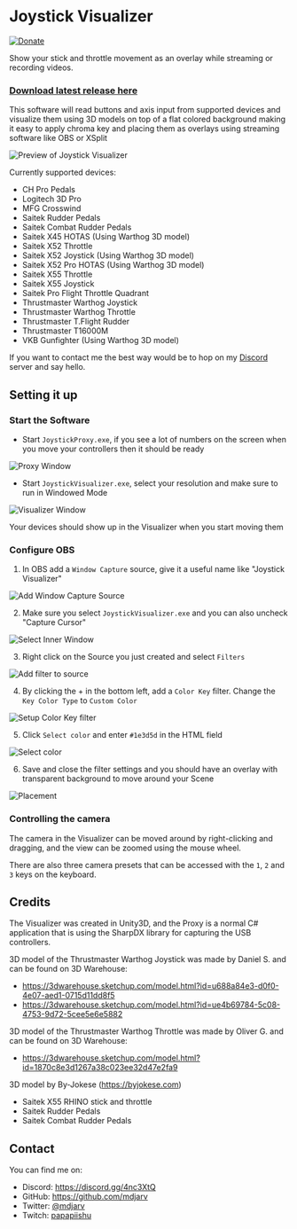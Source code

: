 # Joystick Visualizer

[![Donate](https://img.shields.io/badge/Tip%20Jar-PayPal-green.svg)](http://paypal.me/mdjarv)

Show your stick and throttle movement as an overlay while streaming or recording videos.

### **[Download latest release here](https://github.com/mdjarv/JoystickVisualizer/releases)**

This software will read buttons and axis input from supported devices and visualize them using 3D models on top of a flat colored background making it easy to apply chroma key and placing them as overlays using streaming software like OBS or XSplit

![Preview of Joystick Visualizer](https://raw.githubusercontent.com/mdjarv/JoystickVisualizer/master/preview_image.png)

Currently supported devices:

* CH Pro Pedals
* Logitech 3D Pro
* MFG Crosswind
* Saitek Rudder Pedals
* Saitek Combat Rudder Pedals
* Saitek X45 HOTAS (Using Warthog 3D model)
* Saitek X52 Throttle
* Saitek X52 Joystick (Using Warthog 3D model)
* Saitek X52 Pro HOTAS (Using Warthog 3D model)
* Saitek X55 Throttle
* Saitek X55 Joystick
* Saitek Pro Flight Throttle Quadrant
* Thrustmaster Warthog Joystick
* Thrustmaster Warthog Throttle
* Thrustmaster T.Flight Rudder
* Thrustmaster T16000M
* VKB Gunfighter (Using Warthog 3D model)

If you want to contact me the best way would be to hop on my [Discord](https://discord.gg/4nc3XtQ) server and say hello.

## Setting it up

### Start the Software

* Start `JoystickProxy.exe`, if you see a lot of numbers on the screen when you move your controllers then it should be ready

![Proxy Window](https://raw.githubusercontent.com/mdjarv/JoystickVisualizer/master/proxy_window.png)

* Start `JoystickVisualizer.exe`, select your resolution and make sure to run in Windowed Mode

![Visualizer Window](https://raw.githubusercontent.com/mdjarv/JoystickVisualizer/master/visualizer_window.png)

Your devices should show up in the Visualizer when you start moving them

### Configure OBS

1. In OBS add a `Window Capture` source, give it a useful name like "Joystick Visualizer"

![Add Window Capture Source](https://raw.githubusercontent.com/mdjarv/JoystickVisualizer/master/obs_1_add_window_capture.png)

2. Make sure you select `JoystickVisualizer.exe` and you can also uncheck "Capture Cursor"

![Select Inner Window](https://raw.githubusercontent.com/mdjarv/JoystickVisualizer/master/obs_2_add_window_capture.png)

3. Right click on the Source you just created and select `Filters`

![Add filter to source](https://raw.githubusercontent.com/mdjarv/JoystickVisualizer/master/obs_3_sources.png)

4. By clicking the + in the bottom left, add a `Color Key` filter. Change the `Key Color Type` to `Custom Color`

![Setup Color Key filter](https://raw.githubusercontent.com/mdjarv/JoystickVisualizer/master/obs_4_window_capture_filter.png)

5. Click `Select color` and enter `#1e3d5d` in the HTML field

![Select color](https://raw.githubusercontent.com/mdjarv/JoystickVisualizer/master/obs_5_custom_color.png)

6. Save and close the filter settings and you should have an overlay with transparent background to move around your Scene

![Placement](https://raw.githubusercontent.com/mdjarv/JoystickVisualizer/master/obs_6_placement.png)

### Controlling the camera

The camera in the Visualizer can be moved around by right-clicking and dragging, and the view can be zoomed using the mouse wheel.

There are also three camera presets that can be accessed with the `1`, `2` and `3` keys on the keyboard.

## Credits

The Visualizer was created in Unity3D, and the Proxy is a normal C# application that is using the SharpDX library for capturing the USB controllers.

3D model of the Thrustmaster Warthog Joystick was made by Daniel S. and can be found on 3D Warehouse:

* https://3dwarehouse.sketchup.com/model.html?id=u688a84e3-d0f0-4e07-aed1-0715d11dd8f5
* https://3dwarehouse.sketchup.com/model.html?id=ue4b69784-5c08-4753-9d72-5cee5e6e5882

3D model of the Thrustmaster Warthog Throttle was made by Oliver G. and can be found on 3D Warehouse:

* https://3dwarehouse.sketchup.com/model.html?id=1870c8e3d1267a38c023ee32d47e2fa9

3D model by By-Jokese (https://byjokese.com)

* Saitek X55 RHINO stick and throttle
* Saitek Rudder Pedals
* Saitek Combat Rudder Pedals

## Contact

You can find me on:

* Discord: https://discord.gg/4nc3XtQ
* GitHub: https://github.com/mdjarv
* Twitter: [@mdjarv](https://twitter.com/mdjarv "@mdjarv on twitter")
* Twitch: [papapiishu](http://www.twitch.tv/papapiishu "papapiishu on Twitch")
